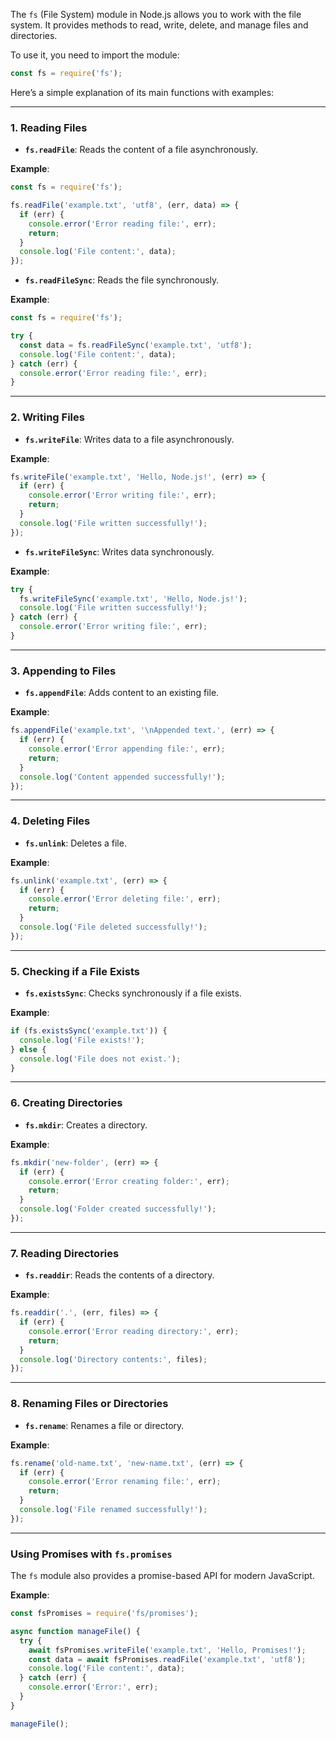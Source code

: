 

The `fs` (File System) module in Node.js allows you to work with the file system. It provides methods to read, write, delete, and manage files and directories.

To use it, you need to import the module:

```javascript
const fs = require('fs');
```

Here’s a simple explanation of its main functions with examples:

---

### **1. Reading Files**
- **`fs.readFile`**: Reads the content of a file asynchronously.

**Example**:
```javascript
const fs = require('fs');

fs.readFile('example.txt', 'utf8', (err, data) => {
  if (err) {
    console.error('Error reading file:', err);
    return;
  }
  console.log('File content:', data);
});
```

- **`fs.readFileSync`**: Reads the file synchronously.

**Example**:
```javascript
const fs = require('fs');

try {
  const data = fs.readFileSync('example.txt', 'utf8');
  console.log('File content:', data);
} catch (err) {
  console.error('Error reading file:', err);
}
```

---

### **2. Writing Files**
- **`fs.writeFile`**: Writes data to a file asynchronously.

**Example**:
```javascript
fs.writeFile('example.txt', 'Hello, Node.js!', (err) => {
  if (err) {
    console.error('Error writing file:', err);
    return;
  }
  console.log('File written successfully!');
});
```

- **`fs.writeFileSync`**: Writes data synchronously.

**Example**:
```javascript
try {
  fs.writeFileSync('example.txt', 'Hello, Node.js!');
  console.log('File written successfully!');
} catch (err) {
  console.error('Error writing file:', err);
}
```

---

### **3. Appending to Files**
- **`fs.appendFile`**: Adds content to an existing file.

**Example**:
```javascript
fs.appendFile('example.txt', '\nAppended text.', (err) => {
  if (err) {
    console.error('Error appending file:', err);
    return;
  }
  console.log('Content appended successfully!');
});
```

---

### **4. Deleting Files**
- **`fs.unlink`**: Deletes a file.

**Example**:
```javascript
fs.unlink('example.txt', (err) => {
  if (err) {
    console.error('Error deleting file:', err);
    return;
  }
  console.log('File deleted successfully!');
});
```

---

### **5. Checking if a File Exists**
- **`fs.existsSync`**: Checks synchronously if a file exists.

**Example**:
```javascript
if (fs.existsSync('example.txt')) {
  console.log('File exists!');
} else {
  console.log('File does not exist.');
}
```

---

### **6. Creating Directories**
- **`fs.mkdir`**: Creates a directory.

**Example**:
```javascript
fs.mkdir('new-folder', (err) => {
  if (err) {
    console.error('Error creating folder:', err);
    return;
  }
  console.log('Folder created successfully!');
});
```

---

### **7. Reading Directories**
- **`fs.readdir`**: Reads the contents of a directory.

**Example**:
```javascript
fs.readdir('.', (err, files) => {
  if (err) {
    console.error('Error reading directory:', err);
    return;
  }
  console.log('Directory contents:', files);
});
```

---

### **8. Renaming Files or Directories**
- **`fs.rename`**: Renames a file or directory.

**Example**:
```javascript
fs.rename('old-name.txt', 'new-name.txt', (err) => {
  if (err) {
    console.error('Error renaming file:', err);
    return;
  }
  console.log('File renamed successfully!');
});
```

---

### **Using Promises with `fs.promises`**
The `fs` module also provides a promise-based API for modern JavaScript.

**Example**:
```javascript
const fsPromises = require('fs/promises');

async function manageFile() {
  try {
    await fsPromises.writeFile('example.txt', 'Hello, Promises!');
    const data = await fsPromises.readFile('example.txt', 'utf8');
    console.log('File content:', data);
  } catch (err) {
    console.error('Error:', err);
  }
}

manageFile();
```
